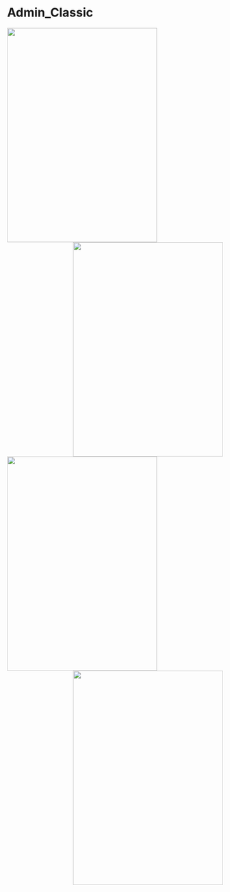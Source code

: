 # Admin_Classic
<a href="url"><img src="https://user-images.githubusercontent.com/94074275/167895273-e4560cb7-2531-46ce-a54c-534025fa3659.jpg" align="left" height="500" width="350" ></a>
<a href="url"><img src="https://user-images.githubusercontent.com/94074275/167895287-1f97cd53-d887-4c58-bbfc-f4e47895fb22.jpg" align="right" height="500" width="350" ></a>
<a href="url"><img src="https://user-images.githubusercontent.com/94074275/167895304-08773631-a8af-4e1d-b720-2ddd367bf6a3.jpg" align="left" height="500" width="350" ></a>
<a href="url"><img src="https://user-images.githubusercontent.com/94074275/167895261-8df41930-20a7-450e-a9f9-cad1a929130e.jpg" align="right" height="500" width="350" ></a>



